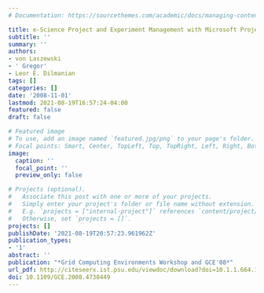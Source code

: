 ```yaml
---
# Documentation: https://sourcethemes.com/academic/docs/managing-content/

title: e-Science Project and Experiment Management with Microsoft Project
subtitle: ''
summary: ''
authors:
- von Laszewski
- ' Gregor'
- Leor E. Dilmanian
tags: []
categories: []
date: '2008-11-01'
lastmod: 2021-08-19T16:57:24-04:00
featured: false
draft: false

# Featured image
# To use, add an image named `featured.jpg/png` to your page's folder.
# Focal points: Smart, Center, TopLeft, Top, TopRight, Left, Right, BottomLeft, Bottom, BottomRight.
image:
  caption: ''
  focal_point: ''
  preview_only: false

# Projects (optional).
#   Associate this post with one or more of your projects.
#   Simply enter your project's folder or file name without extension.
#   E.g. `projects = ["internal-project"]` references `content/project/deep-learning/index.md`.
#   Otherwise, set `projects = []`.
projects: []
publishDate: '2021-08-19T20:57:23.961962Z'
publication_types:
- '1'
abstract: ''
publication: "*Grid Computing Environments Workshop and GCE'08*"
url_pdf: http://citeseerx.ist.psu.edu/viewdoc/download?doi=10.1.1.664.1008&rep=rep1&type=pdf
doi: 10.1109/GCE.2008.4738449
---
```

